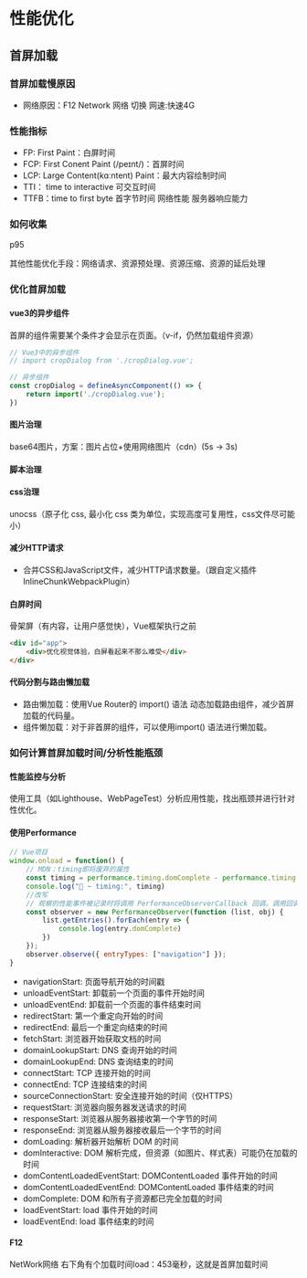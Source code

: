 # 性能优化

## 首屏加载

### 首屏加载慢原因

* 网络原因：F12 Network 网络 切换 网速:快速4G

### 性能指标

* FP: First Paint：白屏时间
* FCP: First Conent Paint (/peɪnt/)：首屏时间
* LCP: Large Content(kɑːntent) Paint：最大内容绘制时间
* TTI： time to interactive 可交互时间
* TTFB：time to first byte 首字节时间 网络性能 服务器响应能力

### 如何收集

p95

其他性能优化手段：网络请求、资源预处理、资源压缩、资源的延后处理

### 优化首屏加载

#### vue3的异步组件

首屏的组件需要某个条件才会显示在页面。（v-if，仍然加载组件资源）

```js
// Vue3中的异步组件
// import cropDialog from './cropDialog.vue';

// 异步组件
const cropDialog = defineAsyncComponent(() => {
    return import('./cropDialog.vue');
})
```

#### 图片治理

 base64图片，方案：图片占位+使用网络图片（cdn）(5s -> 3s)

#### 脚本治理

#### css治理

unocss（原子化 css, 最小化 css 类为单位，实现高度可复用性，css文件尽可能小）

#### 减少HTTP请求

* 合并CSS和JavaScript文件，减少HTTP请求数量。（跟自定义插件InlineChunkWebpackPlugin）

#### 白屏时间

骨架屏（有内容，让用户感觉快），Vue框架执行之前

```html
<div id="app">
    <div>优化视觉体验，白屏看起来不那么难受</div>
</div>
```

#### 代码分割与路由懒加载

* 路由懒加载：使用Vue Router的 import() 语法 动态加载路由组件，减少首屏加载的代码量。
* 组件懒加载：对于非首屏的组件，可以使用import() 语法进行懒加载。

### 如何计算首屏加载时间/分析性能瓶颈

#### 性能监控与分析

使用工具（如Lighthouse、WebPageTest）分析应用性能，找出瓶颈并进行针对性优化。

#### 使用Performance

```js
// Vue项目
window.onload = function() {
    // MDN：timing即将废弃的属性
    const timing = performance.timing.domComplete - performance.timing.navigationStart;
    console.log("🚀 ~ timing:", timing)
    //改写
    // 观察的性能事件被记录时将调用 PerformanceObserverCallback 回调。调用回调时，其第一个参数是 性能观察条目列表，第二个参数是 观察者 对象。
    const observer = new PerformanceObserver(function (list, obj) {
        list.getEntries().forEach(entry => {
            console.log(entry.domComplete)
        })
    });
    observer.observe({ entryTypes: ["navigation"] });
}
```

* navigationStart: 页面导航开始的时间戳
* unloadEventStart: 卸载前一个页面的事件开始时间
* unloadEventEnd: 卸载前一个页面的事件结束时间
* redirectStart: 第一个重定向开始的时间
* redirectEnd: 最后一个重定向结束的时间
* fetchStart: 浏览器开始获取文档的时间
* domainLookupStart: DNS 查询开始的时间
* domainLookupEnd: DNS 查询结束的时间
* connectStart: TCP 连接开始的时间
* connectEnd: TCP 连接结束的时间
* sourceConnectionStart: 安全连接开始的时间（仅HTTPS）
* requestStart: 浏览器向服务器发送请求的时间
* responseStart: 浏览器从服务器接收第一个字节的时间
* responseEnd: 浏览器从服务器接收最后一个字节的时间
* domLoading: 解析器开始解析 DOM 的时间
* domInteractive: DOM 解析完成，但资源（如图片、样式表）可能仍在加载的时间
* domContentLoadedEventStart: DOMContentLoaded 事件开始的时间
* domContentLoadedEventEnd: DOMContentLoaded 事件结束的时间
* domComplete: DOM 和所有子资源都已完全加载的时间
* loadEventStart: load 事件开始的时间
* loadEventEnd: load 事件结束的时间

#### F12

NetWork网络 右下角有个加载时间load：453毫秒，这就是首屏加载时间
